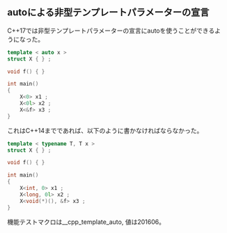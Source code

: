## autoによる非型テンプレートパラメーターの宣言

C++17では非型テンプレートパラメーターの宣言にautoを使うことができるようになった。

~~~cpp
template < auto x >
struct X { } ;

void f() { }

int main()
{
    X<0> x1 ;
    X<0l> x2 ;
    X<&f> x3 ;
}
~~~

これはC++14までであれば、以下のように書かなければならなかった。

~~~cpp
template < typename T, T x >
struct X { } ;

void f() { }

int main()
{
    X<int, 0> x1 ;
    X<long, 0l> x2 ;
    X<void(*)(), &f> x3 ;
}
~~~

機能テストマクロは__cpp_template_auto, 値は201606。
